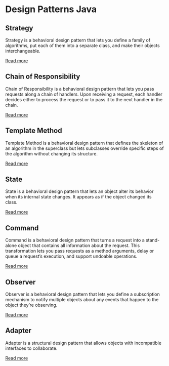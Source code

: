 # Design Patterns Java

## Strategy

Strategy is a behavioral design pattern that lets you define a family of algorithms, put each of them into a separate class, and make their objects interchangeable.

[Read more](https://refactoring.guru/design-patterns/strategy)

## Chain of Responsibility

Chain of Responsibility is a behavioral design pattern that lets you pass requests along a chain of handlers. Upon receiving a request, each handler decides either to process the request or to pass it to the next handler in the chain.

[Read more](https://refactoring.guru/design-patterns/chain-of-responsibility)

## Template Method

Template Method is a behavioral design pattern that defines the skeleton of an algorithm in the superclass but lets subclasses override specific steps of the algorithm without changing its structure.

[Read more](https://refactoring.guru/design-patterns/template-method)

## State

State is a behavioral design pattern that lets an object alter its behavior when its internal state changes. It appears as if the object changed its class.

[Read more](https://refactoring.guru/design-patterns/state)

## Command

Command is a behavioral design pattern that turns a request into a stand-alone object that contains all information about the request. This transformation lets you pass requests as a method arguments, delay or queue a request’s execution, and support undoable operations.

[Read more](https://refactoring.guru/design-patterns/command)

## Observer

Observer is a behavioral design pattern that lets you define a subscription mechanism to notify multiple objects about any events that happen to the object they’re observing.

[Read more](https://refactoring.guru/design-patterns/observer)

## Adapter

Adapter is a structural design pattern that allows objects with incompatible interfaces to collaborate.

[Read more](https://refactoring.guru/design-patterns/adapter)